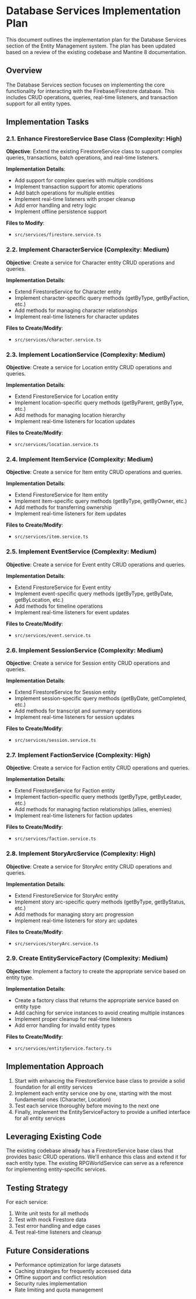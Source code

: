 # Database Services Implementation Plan

This document outlines the implementation plan for the Database Services section of the Entity Management system. The plan has been updated based on a review of the existing codebase and Mantine 8 documentation.

## Overview

The Database Services section focuses on implementing the core functionality for interacting with the Firebase/Firestore database. This includes CRUD operations, queries, real-time listeners, and transaction support for all entity types.

## Implementation Tasks

### 2.1. Enhance FirestoreService Base Class (Complexity: High)

**Objective**: Extend the existing FirestoreService class to support complex queries, transactions, batch operations, and real-time listeners.

**Implementation Details**:
- Add support for complex queries with multiple conditions
- Implement transaction support for atomic operations
- Add batch operations for multiple entities
- Implement real-time listeners with proper cleanup
- Add error handling and retry logic
- Implement offline persistence support

**Files to Modify**:
- `src/services/firestore.service.ts`

### 2.2. Implement CharacterService (Complexity: Medium)

**Objective**: Create a service for Character entity CRUD operations and queries.

**Implementation Details**:
- Extend FirestoreService for Character entity
- Implement character-specific query methods (getByType, getByFaction, etc.)
- Add methods for managing character relationships
- Implement real-time listeners for character updates

**Files to Create/Modify**:
- `src/services/character.service.ts`

### 2.3. Implement LocationService (Complexity: Medium)

**Objective**: Create a service for Location entity CRUD operations and queries.

**Implementation Details**:
- Extend FirestoreService for Location entity
- Implement location-specific query methods (getByParent, getByType, etc.)
- Add methods for managing location hierarchy
- Implement real-time listeners for location updates

**Files to Create/Modify**:
- `src/services/location.service.ts`

### 2.4. Implement ItemService (Complexity: Medium)

**Objective**: Create a service for Item entity CRUD operations and queries.

**Implementation Details**:
- Extend FirestoreService for Item entity
- Implement item-specific query methods (getByType, getByOwner, etc.)
- Add methods for transferring ownership
- Implement real-time listeners for item updates

**Files to Create/Modify**:
- `src/services/item.service.ts`

### 2.5. Implement EventService (Complexity: Medium)

**Objective**: Create a service for Event entity CRUD operations and queries.

**Implementation Details**:
- Extend FirestoreService for Event entity
- Implement event-specific query methods (getByType, getByDate, getByLocation, etc.)
- Add methods for timeline operations
- Implement real-time listeners for event updates

**Files to Create/Modify**:
- `src/services/event.service.ts`

### 2.6. Implement SessionService (Complexity: Medium)

**Objective**: Create a service for Session entity CRUD operations and queries.

**Implementation Details**:
- Extend FirestoreService for Session entity
- Implement session-specific query methods (getByDate, getCompleted, etc.)
- Add methods for transcript and summary operations
- Implement real-time listeners for session updates

**Files to Create/Modify**:
- `src/services/session.service.ts`

### 2.7. Implement FactionService (Complexity: High)

**Objective**: Create a service for Faction entity CRUD operations and queries.

**Implementation Details**:
- Extend FirestoreService for Faction entity
- Implement faction-specific query methods (getByType, getByLeader, etc.)
- Add methods for managing faction relationships (allies, enemies)
- Implement real-time listeners for faction updates

**Files to Create/Modify**:
- `src/services/faction.service.ts`

### 2.8. Implement StoryArcService (Complexity: High)

**Objective**: Create a service for StoryArc entity CRUD operations and queries.

**Implementation Details**:
- Extend FirestoreService for StoryArc entity
- Implement story arc-specific query methods (getByType, getByStatus, etc.)
- Add methods for managing story arc progression
- Implement real-time listeners for story arc updates

**Files to Create/Modify**:
- `src/services/storyArc.service.ts`

### 2.9. Create EntityServiceFactory (Complexity: Medium)

**Objective**: Implement a factory to create the appropriate service based on entity type.

**Implementation Details**:
- Create a factory class that returns the appropriate service based on entity type
- Add caching for service instances to avoid creating multiple instances
- Implement proper cleanup for real-time listeners
- Add error handling for invalid entity types

**Files to Create/Modify**:
- `src/services/entityService.factory.ts`

## Implementation Approach

1. Start with enhancing the FirestoreService base class to provide a solid foundation for all entity services
2. Implement each entity service one by one, starting with the most fundamental ones (Character, Location)
3. Test each service thoroughly before moving to the next one
4. Finally, implement the EntityServiceFactory to provide a unified interface for all entity services

## Leveraging Existing Code

The existing codebase already has a FirestoreService base class that provides basic CRUD operations. We'll enhance this class and extend it for each entity type. The existing RPGWorldService can serve as a reference for implementing entity-specific services.

## Testing Strategy

For each service:
1. Write unit tests for all methods
2. Test with mock Firestore data
3. Test error handling and edge cases
4. Test real-time listeners and cleanup

## Future Considerations

- Performance optimization for large datasets
- Caching strategies for frequently accessed data
- Offline support and conflict resolution
- Security rules implementation
- Rate limiting and quota management
